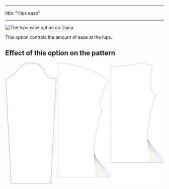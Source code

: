 ***

title: "Hips ease"

***

![The hips ease option on Diana](./hipsease.svg)

This option controls the amount of ease at the hips.

## Effect of this option on the pattern

![This image shows the effect of this option by superimposing several variants that have a different value for this option](diana_hipsease_sample.svg "Effect of this option on the pattern")
